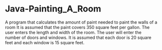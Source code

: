 # Java-Painting_A_Room
A program that calculates the amount of paint needed to paint the walls of a room
It is assumed that the paint covers 350 square feet per gallon.
The user enters the length and width of the room.
The user will enter the number of doors and windows.
It is assumed that each door is 20 square feet and each window is 15 square feet.
